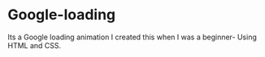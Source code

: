 # Google-loading
Its a Google loading animation I created this when I was a beginner- Using HTML and CSS.


